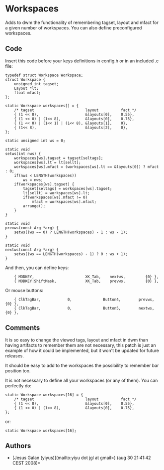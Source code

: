 Workspaces
==========
Adds to dwm the functionality of remembering tagset, layout and mfact for a
given number of workspaces. You can also define preconfigured workspaces.

Code
----
Insert this code before your keys definitions in config.h or in an included .c
file:

	typedef struct Workspace Workspace;
	struct Workspace {
		unsigned int tagset;
		Layout *lt;
		float mfact;
	};
	
	static Workspace workspaces[] = {
		/* tagset						layout			fact */
		{ (1 << 0),						&layouts[0],	0.55},
		{ (1 << 0) | (1<< 8),			&layouts[0],	0.75},
		{ (1 << 0) | (1<< 1) | (1<< 8),	&layouts[1],	0},
		{ (1<< 8),						&layouts[2],	0},
	};
	
	static unsigned int ws = 0;
	
	static void
	setws(int nws) {
		workspaces[ws].tagset = tagset[seltags];
		workspaces[ws].lt = lt[sellt];
		workspaces[ws].mfact = (workspaces[ws].lt == &layouts[0]) ? mfact : 0;
		if(nws < LENGTH(workspaces))
			ws = nws;
		if(workspaces[ws].tagset) {
			tagset[seltags] = workspaces[ws].tagset;
			lt[sellt] = workspaces[ws].lt;
			if(workspaces[ws].mfact != 0)
				mfact = workspaces[ws].mfact;
			arrange();
		}
	}
	
	static void
	prevws(const Arg *arg) {
		setws((ws == 0) ? LENGTH(workspaces) - 1 : ws - 1);
	}
	
	static void
	nextws(const Arg *arg) {
		setws((ws == LENGTH(workspaces) - 1) ? 0 : ws + 1);
	}

And then, you can define keys:

		{ MODKEY,                       XK_Tab,    nextws,         {0} },
		{ MODKEY|ShiftMask,             XK_Tab,    prevws,         {0} },

Or mouse buttons:

		{ ClkTagBar,            0,              Button4,        prevws,         {0} },
		{ ClkTagBar,            0,              Button5,        nextws,         {0} },

Comments
--------
It is so easy to change the viewed tags, layout and mfact in dwm than having
artifacts to remember them are not necessary, this patch is just an example of
how it could be implemented, but it won't be updated for future releases.

It should be easy to add to the workspaces the possibility to remember bar
position too.

It is not necessary to define all your workspaces (or any of them). You can
perfectly do:

	static Workspace workspaces[16] = {
		/* tagset						layout			fact */
		{ (1 << 0),						&layouts[0],	0.55},
		{ (1 << 0) | (1<< 8),			&layouts[0],	0.75},
	};

or:

	static Workspace workspaces[16];

Authors
-------
* [Jesus Galan (yiyus)](mailto:yiyu dot jgl at gmail>) (aug 30 21:41:42 CEST 2008)*
